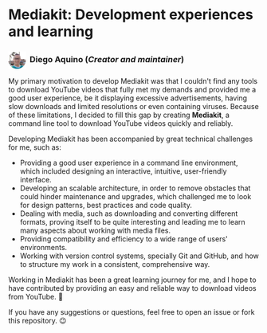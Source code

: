 # Mediakit: Development experiences and learning

<h3>
  <img src="https://github.com/diego-aquino/diego-aquino/raw/master/.github/rounded.png" width="35px" align="center" alt="Diego Aquino">&nbsp; Diego Aquino (<i>Creator and maintainer</i>)
</h3>

My primary motivation to develop Mediakit was that I couldn't find any tools to download YouTube videos that fully met my demands and provided me a good user experience, be it displaying excessive advertisements, having slow downloads and limited resolutions or even containing viruses. Because of these limitations, I decided to fill this gap by creating **Mediakit**, a command line tool to download YouTube videos quickly and reliably.

Developing Mediakit has been accompanied by great technical challenges for me, such as:
- Providing a good user experience in a command line environment, which included designing an interactive, intuitive, user-friendly interface.
- Developing an scalable architecture, in order to remove obstacles that could hinder maintenance and upgrades, which challenged me to look for design patterns, best practices and code quality.
- Dealing with media, such as downloading and converting different formats, proving itself to be quite interesting and leading me to learn many aspects about working with media files.
- Providing compatibility and efficiency to a wide range of users' environments.
- Working with version control systems, specially Git and GitHub, and how to structure my work in a consistent, comprehensive way.

Working in Mediakit has been a great learning journey for me, and I hope to have contributed by providing an easy and reliable way to download videos from YouTube. :slightly_smiling_face:

If you have any suggestions or questions, feel free to open an issue or fork this repository. :wink:

